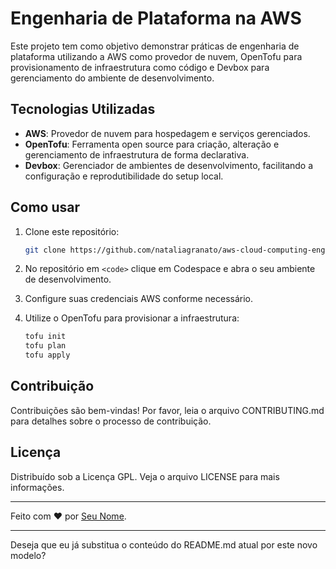 # Engenharia de Plataforma na AWS

Este projeto tem como objetivo demonstrar práticas de engenharia de plataforma utilizando a AWS como provedor de nuvem, OpenTofu para provisionamento de infraestrutura como código e Devbox para gerenciamento do ambiente de desenvolvimento.

## Tecnologias Utilizadas

- **AWS**: Provedor de nuvem para hospedagem e serviços gerenciados.
- **OpenTofu**: Ferramenta open source para criação, alteração e gerenciamento de infraestrutura de forma declarativa.
- **Devbox**: Gerenciador de ambientes de desenvolvimento, facilitando a configuração e reprodutibilidade do setup local.

## Como usar

1. Clone este repositório:
   ```sh
   git clone https://github.com/nataliagranato/aws-cloud-computing-eng.git
   ```
2. No repositório em `<code>` clique em Codespace e abra o seu ambiente de desenvolvimento.


6. Configure suas credenciais AWS conforme necessário.
7. Utilize o OpenTofu para provisionar a infraestrutura:
   ```sh
   tofu init
   tofu plan
   tofu apply
   ```

## Contribuição

Contribuições são bem-vindas! Por favor, leia o arquivo CONTRIBUTING.md para detalhes sobre o processo de contribuição.

## Licença

Distribuído sob a Licença GPL. Veja o arquivo LICENSE para mais informações.

---

Feito com ❤️ por [Seu Nome](https://github.com/seu-usuario).

---

Deseja que eu já substitua o conteúdo do README.md atual por este novo modelo?